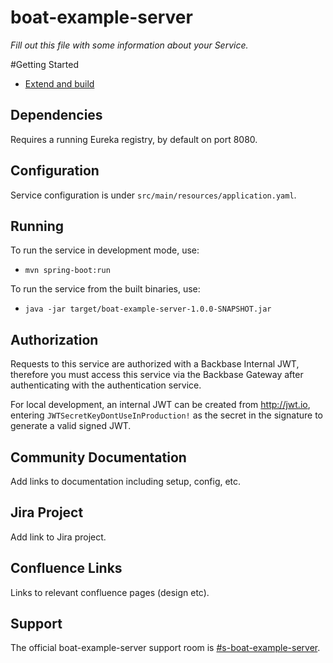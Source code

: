 # boat-example-server

_Fill out this file with some information about your Service._

#Getting Started

* [Extend and build](https://community.backbase.com/documentation/ServiceSDK/latest/extend_and_build)

## Dependencies

Requires a running Eureka registry, by default on port 8080.

## Configuration

Service configuration is under `src/main/resources/application.yaml`.

## Running

To run the service in development mode, use:

- `mvn spring-boot:run`

To run the service from the built binaries, use:

- `java -jar target/boat-example-server-1.0.0-SNAPSHOT.jar`

## Authorization

Requests to this service are authorized with a Backbase Internal JWT, therefore you must access this service via the
Backbase Gateway after authenticating with the authentication service.

For local development, an internal JWT can be created from http://jwt.io, entering `JWTSecretKeyDontUseInProduction!`
as the secret in the signature to generate a valid signed JWT.

## Community Documentation

Add links to documentation including setup, config, etc.

## Jira Project

Add link to Jira project.

## Confluence Links

Links to relevant confluence pages (design etc).

## Support

The official boat-example-server support room is [#s-boat-example-server](https://todo).
